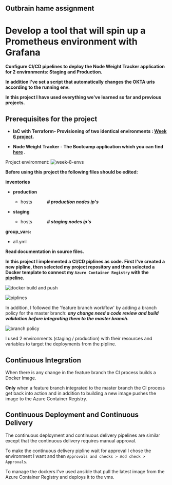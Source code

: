 ## Outbrain hame assignment

# Develop a tool that will spin up a Prometheus environment with Grafana

__Configure CI/CD pipelines to deploy the Node Weight Tracker application for 2 environments: Staging and Production.__

__In addition I've set a script that automatically changes the OKTA uris according to the running env.__

__In this project I have used everything we've learned so far and previous projects.__

## Prerequisites for the project

- __IaC with Terraform- Provisioning of two identical environments : [Week 6 project](https://github.com/Gridin94/Terraform/tree/CI-CD).__

- __Node Weight Tracker - The Bootcamp application which you can find [here](https://github.com/Gridin94/bootcamp-app) .__

Project environment:
![week-8-envs](https://camo.githubusercontent.com/5b41c84bd41e6a41560415440ee422765f39c0cafd7c2e755ee429d8fabb0a70/68747470733a2f2f626f6f7463616d702e7268696e6f70732e696f2f696d616765732f7765656b2d362d656e76732e706e67)



__Before using this project the following files should be edited:__

**inventories**
- **production**
  - hosts &emsp;&emsp;&emsp;__*# production nodes ip's*__

- **staging**

  - hosts &emsp;&emsp;&emsp;__*# staging nodes ip's*__

**group_vars:**

- all.yml


__Read documentation in source files.__

__In this project I implemented a CI/CD piplines as code.__
__First I've created a new pipline, then selected my project repository and then selected a Docker template to connect my `Azure Container Registry` with the pipeline.__

![docker build and push](https://user-images.githubusercontent.com/90269123/141819618-53fd2415-f947-4588-89a7-f4cc54b0b3b2.JPG)


![piplines](https://user-images.githubusercontent.com/90269123/141819654-d031cf9f-9f37-4962-a227-43fdf41df730.jpg)


In addition, I followed the 'feature branch workflow' by adding a branch policy for the master branch: __*any change need a code review and build validation before integrating them to the master branch.*__

![branch policy](https://user-images.githubusercontent.com/90269123/141818787-b9dfa300-0784-4616-b4a0-b28af01ad4ae.jpg)

I used 2 environments (staging / production) with their resources and variables to target the deployments from the pipline.

## Continuous Integration

When there is any change in the feature branch the CI process builds a Docker Image.

__Only__ when a feature branch integrated to the master branch the CI process get back into action and in addition to building a new image pushes the image to the Azure Container Registry.

## Continuous Deployment and Continuous Delivery

The continuous deployment and continuous delivery pipelines are similar except that the continuous delivery requires manual approval.

To make the continuous delivery pipline wait for approval I chose the environment I want and then `Approvals and checks > Add check > Approvals`.

To manage the dockers I've used ansible that pull the latest image from the Azure Container Registry and deploys it to the vms.